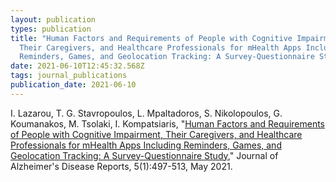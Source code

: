 ```yaml
---
layout: publication
types: publication
title: "Human Factors and Requirements of People with Cognitive Impairment,
  Their Caregivers, and Healthcare Professionals for mHealth Apps Including
  Reminders, Games, and Geolocation Tracking: A Survey-Questionnaire Study"
date: 2021-06-10T12:45:32.568Z
tags: journal_publications
publication_date: 2021-06-10
---
```

I. Lazarou, T. G. Stavropoulos, L. Mpaltadoros, S. Nikolopoulos, G. Koumanakos, M. Tsolaki, I. Kompatsiaris, "[Human Factors and Requirements of People with Cognitive Impairment, Their Caregivers, and Healthcare Professionals for mHealth Apps Including Reminders, Games, and Geolocation Tracking: A Survey-Questionnaire Study](https://content.iospress.com/articles/journal-of-alzheimers-disease-reports/adr201001)," Journal of Alzheimer's Disease Reports, 5(1):497-513, May 2021.